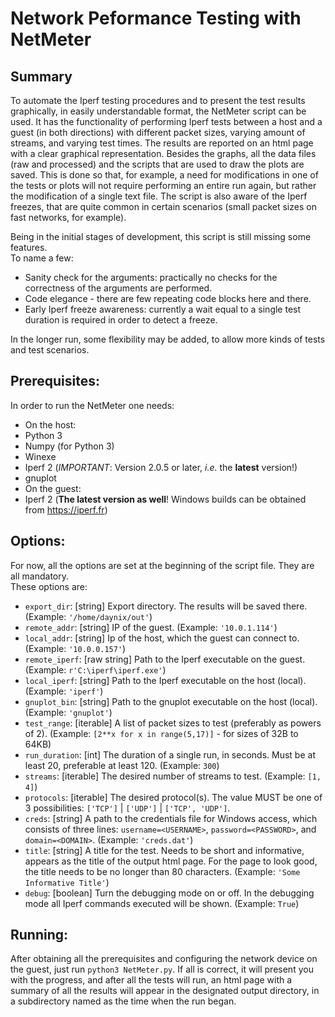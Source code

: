 # Network Peformance Testing with NetMeter

## Summary

To automate the Iperf testing procedures and to present the test results graphically, in easily understandable format, the NetMeter script can be used. It has the functionality of performing Iperf tests between a host and a guest (in both directions) with different packet sizes, varying amount of streams, and varying test times. The results are reported on an html page with a clear graphical representation. Besides the graphs, all the data files (raw and processed) and the scripts that are used to draw the plots are saved. This is done so that, for example, a need for modifications in one of the tests or plots will not require performing an entire run again, but rather the modification of a single text file. The script is also aware of the Iperf freezes, that are quite common in certain scenarios (small packet sizes on fast networks, for example).

Being in the initial stages of development, this script is still missing some features.  
To name a few:

* Sanity check for the arguments: practically no checks for the correctness of the arguments are performed.
* Code elegance - there are few repeating code blocks here and there.
* Early Iperf freeze awareness: currently a wait equal to a single test duration is required in order to detect a freeze.

In the longer run, some flexibility may be added, to allow more kinds of tests and test scenarios.

## Prerequisites:

In order to run the NetMeter one needs:

* On the host:
 * Python 3
 * Numpy (for Python 3)
 * Winexe
 * Iperf 2 (_IMPORTANT_: Version 2.0.5 or later, _i.e._ the **latest** version!)
 * gnuplot
* On the guest:
 * Iperf 2 (**The latest version as well**! Windows builds can be obtained from https://iperf.fr)

## Options:

For now, all the options are set at the beginning of the script file. They are all mandatory.  
These options are:

* `export_dir`: [string] Export directory. The results will be saved there. (Example: `'/home/daynix/out'`)
* `remote_addr`: [string] IP of the guest. (Example: `'10.0.1.114'`)
* `local_addr`: [string] Ip of the host, which the guest can connect to. (Example: `'10.0.0.157'`)
* `remote_iperf`: [raw string] Path to the Iperf executable on the guest. (Example: `r'C:\iperf\iperf.exe'`)
* `local_iperf`: [string] Path to the Iperf executable on the host (local). (Example: `'iperf'`)
* `gnuplot_bin`: [string] Path to the gnuplot executable on the host (local). (Example: `'gnuplot'`)
* `test_range`: [iterable] A list of packet sizes to test (preferably as powers of 2). (Example: `[2**x for x in range(5,17)]` - for sizes of  32B to 64KB)
* `run_duration`: [int] The duration of a single run, in seconds. Must be at least 20, preferable at least 120. (Example: `300`)
* `streams`: [iterable] The desired number of streams to test. (Example: `[1, 4]`)
* `protocols`: [iterable] The desired protocol(s). The value MUST be one of 3 possibilities: `['TCP']` | `['UDP']` | `['TCP', 'UDP']`.
* `creds`: [string] A path to the credentials file for Windows access, which consists of three lines: `username=<USERNAME>`, `password=<PASSWORD>`, and `domain=<DOMAIN>`. (Example: `'creds.dat'`)
* `title`: [string] A title for the test. Needs to be short and informative, appears as the title of the output html page. For the page to look good, the title needs to be no longer than 80 characters. (Example: `'Some Informative Title'`)
* `debug`: [boolean] Turn the debugging mode on or off. In the debugging mode all Iperf commands executed will be shown. (Example: `True`)

## Running:

After obtaining all the prerequisites and configuring the network device on the guest, just run `python3 NetMeter.py`. If all is correct, it will present you with the progress, and after all the tests will run, an html page with a summary of all the results will appear in the designated output directory, in a subdirectory named as the time when the run began.
